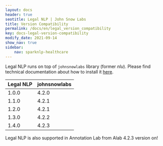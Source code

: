 ```yaml
---
layout: docs
header: true
seotitle: Legal NLP | John Snow Labs
title: Version Compatibility
permalink: /docs/en/legal_version_compatibility
key: docs-legal-version-compatibility
modify_date: 2021-09-14
show_nav: true
sidebar:
    nav: sparknlp-healthcare
---
```


<div class="h3-box" markdown="1">

Legal NLP runs on top of `johnsnowlabs` library (former *nlu*).
Please find technical documentation about how to install it [here](https://nlu.johnsnowlabs.com/docs/en/install).

| Legal NLP	  | johnsnowlabs |
|-------------|--------------|
| 1.0.0       | 4.2.0        |
| 1.1.0       | 4.2.1        |
| 1.2.0       | 4.2.1        |
| 1.3.0       | 4.2.2        |
| 1.4.0       | 4.2.3        |

Legal NLP is also supported in Annotation Lab from Alab 4.2.3 version on!

</div>